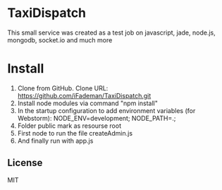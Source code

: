 TaxiDispatch
============
This small service was created as a test job on javascript, jade, node.js, mongodb, socket.io and much more

Install
============
1. Clone from GitHub. Clone URL: https://github.com/iFademan/TaxiDispatch.git
2. Install node modules via command "npm install"
3. In the startup configuration to add environment variables (for Webstorm): NODE_ENV=development; NODE_PATH=.;
4. Folder public mark as resourse root
5. First node to run the file createAdmin.js
6. And finally run with app.js

License
----
MIT
